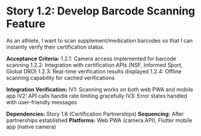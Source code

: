 # Story 1.2: Develop Barcode Scanning Feature

As an athlete, I want to scan supplement/medication barcodes so that I can instantly verify their certification status.

**Acceptance Criteria:**
1.2.1: Camera access implemented for barcode scanning
1.2.2: Integration with certification APIs (NSF, Informed Sport, Global DRO)
1.2.3: Real-time verification results displayed
1.2.4: Offline scanning capability for cached verifications

**Integration Verification:**
IV1: Scanning works on both web PWA and mobile app
IV2: API calls handle rate limiting gracefully
IV3: Error states handled with user-friendly messages

**Dependencies:** Story 1.6 (Certification Partnerships)
**Sequencing:** After partnerships established
**Platforms:** Web PWA (camera API), Flutter mobile app (native camera)
